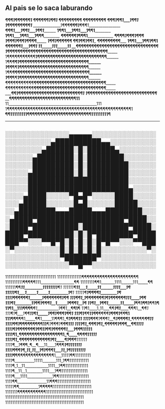 Al pais se lo saca laburando 
-------------------------------------------------------
_________________¶¶¶1___¶¶¶____¶¶¶1_______________
__________________¶¶¶____¶¶¶____1¶¶1______________
___________________¶¶¶____¶¶¶____¶¶¶______________
___________________¶¶¶____¶¶¶____¶¶¶______________
__________________¶¶¶____1¶¶1___1¶¶1______________
________________1¶¶¶____¶¶¶____¶¶¶1_______________
______________1¶¶¶____¶¶¶1___¶¶¶1_________________
_____________¶¶¶1___1¶¶1___1¶¶1___________________
____________1¶¶1___1¶¶1___1¶¶1____________________
____________1¶¶1___1¶¶1___1¶¶¶____________________
_____________¶¶¶____¶¶¶1___¶¶¶1___________________
______________¶¶¶¶___1¶¶¶___1¶¶¶__________________
_______________1¶¶¶1___¶¶¶1___¶¶¶¶________________
_________________1¶¶1____¶¶¶____¶¶¶_______________
___________________¶¶1____¶¶1____¶¶1______________
___________________¶¶¶____¶¶¶____¶¶¶______________
__________________1¶¶1___1¶¶1____¶¶1______________
_________________¶¶¶____¶¶¶1___1¶¶1_______________
________________11_____111_____11_________________
__________¶¶¶¶¶¶¶¶¶¶¶¶¶¶¶¶¶¶¶¶¶¶¶¶¶¶¶¶¶¶¶¶________
1¶¶¶¶¶¶¶¶¶¶¶__¶¶¶¶¶¶¶¶¶¶¶¶¶¶¶¶¶¶¶¶¶¶¶¶¶¶¶¶________
1¶¶¶¶¶¶¶¶¶¶¶__1¶¶¶¶¶¶¶¶¶¶¶¶¶¶¶¶¶¶¶¶¶¶¶¶¶¶¶________
1¶¶_______¶¶__1¶¶¶¶¶¶¶¶¶¶¶¶¶¶¶¶¶¶¶¶¶¶¶¶¶¶¶________
1¶¶_______¶¶__1¶¶¶¶¶¶¶¶¶¶¶¶¶¶¶¶¶¶¶¶¶¶¶¶¶¶¶________
1¶¶_______¶¶__¶¶¶¶¶¶¶¶¶¶¶¶¶¶¶¶¶¶¶¶¶¶¶¶¶¶¶¶________
1¶¶_______¶¶__1¶¶¶¶¶¶¶¶¶¶¶¶¶¶¶¶¶¶¶¶¶¶¶¶¶¶¶________
_¶¶¶¶¶¶¶¶¶¶¶__¶¶¶¶¶¶¶¶¶¶¶¶¶¶¶¶¶¶¶¶¶¶¶¶¶¶¶¶________
_¶¶¶¶¶¶¶¶¶¶¶__¶¶¶¶¶¶¶¶¶¶¶¶¶¶¶¶¶¶¶¶¶¶¶¶¶¶¶¶________
__________¶¶___1¶¶¶¶¶¶¶¶¶¶¶¶¶¶¶¶¶¶¶¶¶¶¶¶¶1________
__________1¶¶___¶¶¶¶¶¶¶¶¶¶¶¶¶¶¶¶¶¶¶¶¶¶¶¶¶_________
____________¶¶¶¶¶¶¶¶¶¶¶¶¶¶¶¶¶¶¶¶¶¶¶¶¶¶11__________
11_____________________________________________111
1¶¶¶¶¶¶¶¶¶¶¶¶¶¶¶¶¶¶¶¶¶¶¶¶¶¶¶¶¶¶¶¶¶¶¶¶¶¶¶¶¶¶¶¶¶¶¶¶1
__¶¶111111111¶¶¶¶¶¶¶¶¶¶¶¶¶¶¶¶¶¶¶¶¶¶¶¶¶111111111¶__

---------------------------------------------------------------
░░░░░░░░░░░░░░▄▄▄▄▄░░░░░░░░░░░░░░
░░░░░░░░░░▄██████████▄▄░░░░░░░░░░
░░░░░░░░▄██████░█░██████▄░░░░░░░░
░░░░░░▄████████░█░████████░░░░░░░
░░░░░░█████████░█░█████████░░░░░░
░░░░░▄█████████░█░█████████░░░░░░
░░░░░██████████████████████░░░░░░
░░░░░██████████████████████▄░░░░░
░░░░▄████░░░░░▀█▄█▀░░░░░████░░░░░
░░░▄█████░░░░░░█▄█░░░░░░█████░░░░
░░▄████████▄▄▄█████▄▄▄████████░░░
░▄████▀███████████████████▀████░░
░████▀██████████░██████████▀████░
████▀██████████░█░█▀████████▀████
███▀▀░░░▀▀█▀█░█░█░█░█▀█▀▀░░░▀▀███
░▀░░░░░░░░░░█░█░█░█░█░░░░░░░░░░▀░
░░░░░░░░░░░░▀███████▀░░░░░░░░░░░░
░░░░░░░░░░░░░░▀▀█▀▀░░░░░░░░░░░░░░
---------------------------------------------------------------
11111111111111111111111111111
11111111111111¶¶¶¶¶¶¶¶¶¶¶¶¶¶¶¶¶¶¶¶¶¶
1111111111¶¶¶¶¶111_________________¶¶
11111111¶¶1_______1111______111_____¶¶
111111¶¶______11_________11111111____¶1
111111¶____11___1_____11______1111___1¶
11111¶1___1_____1_____1_________1_____¶1
11111¶__________________1¶¶¶¶1________1¶
1111¶¶_____¶¶¶¶1______1¶¶_¶¶¶¶¶1_______¶¶
111¶¶_1_1_¶¶¶¶¶¶¶_1___¶__1¶¶¶¶¶¶111____1¶¶
111¶_1________11¶¶1___¶¶¶1__1_____1¶¶¶1__1¶
11¶1__1¶¶1______11_____1____¶¶__1¶¶1__¶¶__1¶
11¶1__111¶¶¶¶___¶1___________1¶¶1___¶__¶1__¶
11¶1____1_11___¶¶_____1¶1_________¶¶¶1__¶__¶1
111¶_1__¶____1¶¶______11¶1_____1¶¶1_¶¶¶1¶__¶1
111¶1__¶¶___11¶¶____¶¶¶_¶___1¶¶¶1___¶__¶___¶1
111¶¶__¶¶¶1_____¶¶1_____11¶¶¶1_¶__1¶¶_____¶11
1111¶__¶¶1¶¶¶1___¶___1¶¶¶¶1____¶¶¶¶¶_____¶¶11
1111¶__¶_1__¶¶¶¶¶¶¶¶¶11__¶__1¶¶¶1_¶_____¶¶111
1111¶1_¶¶¶__1___¶___1____¶¶¶¶¶1¶_¶¶____¶¶1111
1111¶1_¶¶¶¶¶¶¶1¶¶11¶¶1¶¶¶¶¶1___1¶¶_____¶11111
1111¶1_¶¶¶¶¶¶¶¶¶¶¶¶¶¶¶¶¶1_¶____¶¶_____¶¶11111
1111¶1_¶¶¶¶¶¶¶¶¶¶¶¶1¶1____¶__1¶¶______¶111111
1111¶__1¶¶_¶_¶__¶___11____1¶¶¶______1¶1111111
1111¶___¶¶1¶_11_11__1¶__1¶¶¶1___11_1¶11111111
1111¶_____¶¶¶¶¶¶¶¶¶¶¶¶¶¶¶1___11111¶¶111111111
1111¶__________11111_______111_1¶¶11111111111
1111¶_1__11____________1111__1¶¶1111111111111
1111¶__11__1________1111___1¶¶111111111111111
1111¶___1111_____________1¶¶11111111111111111
1111¶¶_______________11¶¶¶1111111111111111111
11111¶¶__________1¶¶¶¶¶1111111111111111111111
1111111¶¶¶¶¶¶¶¶¶¶¶111111111111111111111111111
111111111111111111111111111111111111111111111
111111111111111111111111111111111111111111111
